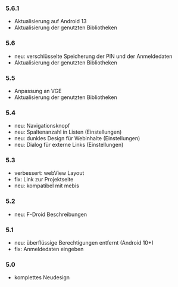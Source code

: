 ### 5.6.1
- Aktualisierung auf Android 13
- Aktualisierung der genutzten Bibliotheken

### 5.6
- neu: verschlüsselte Speicherung der PIN und der Anmeldedaten
- Aktualisierung der genutzten Bibliotheken

### 5.5
- Anpassung an VGE
- Aktualisierung der genutzten Bibliotheken

### 5.4
- neu: Navigationsknopf
- neu: Spaltenanzahl in Listen (Einstellungen)
- neu: dunkles Design für Webinhalte (Einstellungen)
- neu: Dialog für externe Links (Einstellungen)

### 5.3
- verbessert: webView Layout
- fix: Link zur Projektseite
- neu: kompatibel mit mebis

### 5.2
- neu: F-Droid Beschreibungen

### 5.1
- neu: überflüssige Berechtigungen entfernt (Android 10+)
- fix: Anmeldedaten eingeben

### 5.0
- komplettes Neudesign
